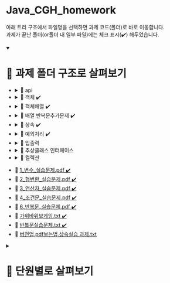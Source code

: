 # Java_CGH_homework
아래 트리 구조에서 파일명을 선택하면 과제 코드(폴더)로 바로 이동합니다.<br>
과제가 끝난 폴더(or폴더 내 일부 파일)에는 체크 표시(✔️) 해두었습니다.

<details open>
<summary><h1>📌 과제 폴더 구조로 살펴보기</h1></summary>



<ul>
  <li>
    <details>
    <summary>📁 api</summary>
    <ul>
      <li>📕 1_API실습문제.pdf</li>
      <li>📕 2_API실습문제.pdf</li>
    </ul>
    </details>
  </li>
  

  <li>
    <details>
    <summary>📁 객체 ✔️</summary>
    <ul>
      <li>📕 <a href="https://github.com/hoonee-math/Java_CGH_homework/blob/main/CGH_HomeWork/10_객체_실습/com/bs/example/practice1/model/vo/Member.java">01_클래스 실습예제.pdf</a></li>
      <li>📄 <a href="https://github.com/hoonee-math/Java_CGH_homework/blob/main/CGH_HomeWork/10_객체_실습/com/myobj/vo/Member.java">01_필드이용실습.txt</a></li>
      <li>📕 <a href="https://github.com/hoonee-math/Java_CGH_homework/blob/main/CGH_HomeWork/10_객체_실습/com/bs/example/practice2/model/vo/Product.java">02_0_필드 실습예제.pdf</a></li>
      <li>📕 <a href="https://github.com/hoonee-math/Java_CGH_homework/blob/main/CGH_HomeWork/10_객체_실습/com/bs/example/practice2/model/vo/Product.java">02_1_필드 접근제한자 실습예제.pdf</a></li>
      <li>📕 <a href="https://github.com/hoonee-math/Java_CGH_homework/blob/main/CGH_HomeWork/10_객체_실습/com/bs/example/practice4/model/vo/Student.java">02_2_필드 초기화 실습예제.pdf</a></li>
      <li>📕 <a href="https://github.com/hoonee-math/Java_CGH_homework/blob/main/CGH_HomeWork/10_객체_실습/com/bs/example/practice3/model/vo/Circle.java#L29">02_3_필드 예약어 실습예제.pdf</a></li>
      <li>📄 <a href="https://github.com/hoonee-math/Java_CGH_homework/blob/main/CGH_HomeWork/10_객체_실습/com/myobj/vo/Product.java">02_객체생성자연습.txt</a></li>
      <li>📕 <a href="https://github.com/hoonee-math/Java_CGH_homework/blob/main/CGH_HomeWork/10_객체_실습/com/bs/example/practice6/model/vo/Book.java">03_생성자 실습예제.pdf</a></li>
      <li>📄 <a href="https://github.com/hoonee-math/Java_CGH_homework/blob/main/CGH_HomeWork/10_객체_실습/com/myobj/vo/Product2.java">03_클래스생성자실습.txt(myObj프로젝트push필요)</a></li>
      <li>📕 <a href="https://github.com/hoonee-math/Java_CGH_homework/blob/main/CGH_HomeWork/10_객체_실습/com/bs/example/practice7/model/vo/Employee.java">04_메소드 실습예제.pdf</a></li>
      <li>📄 <a href="https://github.com/hoonee-math/Java_CGH_homework/blob/main/CGH_HomeWork/10_객체_실습/com/obj/model/vo">04_필드실습.txt</a></li>
      <li>📄 <a href="https://github.com/hoonee-math/Java_CGH_homework/blob/main/CGH_HomeWork/10_객체_실습/com/obj/method/controller/MethodTest.java">05_기본메소드실습.txt</a></li>
      <li>📄 <a href="https://github.com/hoonee-math/Java_CGH_homework/blob/main/CGH_HomeWork/10_객체_실습/com/obj/model/vo/Developer.java">06_필드 이용하는 메소드실습.txt</a></li>
    </ul>
    </details>
  </li>


  <li>
    <details>
    <summary>📁 객체배열 ✔️</summary>
    <ul>
      <li>📕 <a href="https://github.com/hoonee-math/Java_CGH_homework/blob/main/CGH_HomeWork/11_객체배열_실습/com/bs/hw/member/model/controller/MemberController.java">1_객체배열과제.pdf</a></li>
      <li>📕 <a href="https://github.com/hoonee-math/Java_CGH_homework/blob/main/CGH_HomeWork/11_객체배열_실습/com/bs/practice/student/controller/StudentController.java">1_객체배열실습문제.pdf</a></li> 
    </ul>
    </details>
  </li>


  <li>
    <details>
    <summary>📁 배열 반복문추가문제 ✔️</summary>
    <ul>
      <li>📕 <a href="https://github.com/hoonee-math/Java_CGH_homework/blob/main/CGH_HomeWork/04_조건문_실습문제(5_추가문제)/com/bs/practice/chap01/ControlPractice.java#L351">5_조건문_실습문제_추가.pdf</a></li>
      <li>📕 <a href="https://github.com/hoonee-math/Java_CGH_homework/blob/main/CGH_HomeWork/06_반복문_실습문제(7_추가문제)/com/bs/practice/chap02/loop/LoopPractice.java#L369">7_반복문_실습문제_추가.pdf</a></li>
      <li>📕 <a href="https://github.com/hoonee-math/Java_CGH_homework/blob/main/CGH_HomeWork/08_배열_실습문제/com/bs/practice/array/ArrayPractice.java#L12">8_배열_실습문제.pdf</a></li>
      <li>📕 <a href="https://github.com/hoonee-math/Java_CGH_homework/blob/main/CGH_HomeWork/09_2차원배열_실습문제/com/bs/practice/dimension/DimensionPractice.java#L11">9_2차원배열_실습문제.pdf</a></li>
      <li>📄 <a href="https://github.com/hoonee-math/Java_CGH_homework/blob/main/CGH_HomeWork/06_반복문_실습문제(7_추가문제)/com/bs/practice/chap02/loop/BaseBallGame.java">야구게임만들기.txt</a></li>
    </ul>
    </details>
  </li>


  <li>
    <details>
    <summary>📁 상속 ✔️</summary>
    <ul>
      <li>📄 <a href="https://github.com/hoonee-math/Java_CGH_homework/blob/main/CGH_HomeWork/12_상속,다형성,인터페이스_실습문제/com/bs/practice/inherit">06_상속실습.txt</a></li>
      <li>📕 <a href="https://github.com/hoonee-math/Java_CGH_homework/blob/main/CGH_HomeWork/12_상속,다형성,인터페이스_실습문제/com/bs/hw/person">1_상속과제.pdf</a></li>
      <li>📕 <a href="https://github.com/hoonee-math/Java_CGH_homework/blob/main/CGH_HomeWork/12_상속,다형성,인터페이스_실습문제/com/bs/practice/point">1_상속실습문제.pdf</a></li>
    </ul>
    </details>
  </li>


  <li>
    <details>
    <summary>📁 예외처리 ✔️</summary>
    <ul>
      <li>📕 <a href="https://github.com/hoonee-math/CGH_HomeWork/14_%EC%98%88%EC%99%B8%EC%B2%98%EB%A6%AC/com/bs/practice/charCheck">1_예외실습문제.pdf</a></li>
      <li>📕 <a href="">2_예외실습문제.pdf</a></li>
    </ul>
    </details>
  </li>


  <li>
    <details>
    <summary>📁 입출력</summary>
    <ul>
      <li>📕 1_입출력실습문제.pdf</li>
      <li>📕 2_입출력실습문제.pdf</li>
      <li>📕 3_입출력실습문제.pdf</li>
    </ul>
    </details>
  </li>
  

  <li>
    <details>
    <summary>📁 추상클래스 인터페이스</summary>
    <ul>
      <li>📕 2_Abstract와Interface 실습문제.pdf</li>
      <li>📕 추상클래스,인터페이스 실습문제2.pdf</li>
    </ul>
    </details>
  </li>

  
  <li>
    <details>
    <summary>📁 컬렉션</summary>
    <ul>
      <li>📕 <a href="https://github.com/hoonee-math/Java_CGH_homework/blob/main/CGH_HomeWork/16_컬렉션/AnimalListController(수업실습).java">컬렉션 실습 람다, forEach 버전 ✔️</a></li>
      <li>📄 <a href="https://github.com/hoonee-math/Java_CGH_homework/blob/main/CGH_HomeWork/16_컬렉션/com/bs/practice/arraylist">arraylist실습문제.txt ✔️</a></li>
      <li><a href=""></a>📕 1_list_Library.pdf</li>
      <li><a href=""></a>📕 1_list_Music.pdf</li>
      <li><a href=""></a>📕 2_set_lottery.pdf</li>
      <li><a href=""></a>📕 3_map_member.pdf</li>
      <li><a href=""></a>📕 4_generics_farm.pdf</li>
    </ul>
    </details>
  </li>
</ul>
<ul>
    <li>📕 <a href="https://github.com/hoonee-math/Java_CGH_homework/blob/main/CGH_HomeWork/01_변수_실습문제/com/bs/practice1/func">1_변수_실습문제.pdf ✔️</a></li>
    <li>📕 <a href="https://github.com/hoonee-math/Java_CGH_homework/blob/main/CGH_HomeWork/02_형변환_실습문제/com/bs/practice2/func">2_형변환_실습문제.pdf ✔️</a></li>
    <li>📕 <a href="https://github.com/hoonee-math/Java_CGH_homework/blob/main/CGH_HomeWork/03_연산자_실습문제/com/bs/practice/func/OperatorPractice.java">3_연산자_실습문제.pdf ✔️</a></li>
    <li>📕 <a href="https://github.com/hoonee-math/Java_CGH_homework/blob/main/CGH_HomeWork/04_조건문_실습문제(5_추가문제)/com/bs/practice/chap01/ControlPractice.java#L11">4_조건문_실습문제.pdf ✔️</a></li>
    <li>📕 <a href="https://github.com/hoonee-math/Java_CGH_homework/blob/main/CGH_HomeWork/06_반복문_실습문제(7_추가문제)/com/bs/practice/chap02/loop/LoopPractice.java">6_반복문_실습문제.pdf ✔️</a></li>
    <li>📄 <a href="https://github.com/hoonee-math/Java_CGH_homework/blob/main/CGH_HomeWork/06_반복문_실습문제(7_추가문제)/com/bs/practice/chap02/loop/Supplementary.java#L11">가위바위보게임.txt ✔️</a></li>
    <li>📄 <a href="https://github.com/hoonee-math/Java_CGH_homework/blob/main/CGH_HomeWork/06_반복문_실습문제(7_추가문제)/com/bs/practice/chap02/loop/Supplementary.java#L63">반복문실습문제.txt ✔️</a></li>
    <li>📄 <a href="">버전업,pdf보는법,상속실습 과제.txt</a></li>
</ul>



  
</details>



<details>
<summary><h1>📌 단원별로 살펴보기</h1></summary>


<details>
<summary><h2>📌 단원별로 살펴보기</h2></summary>
</details>


## [JAVA 학생관리 프로그램][url2]

[rul1]:https://github.com/hoonee-math/Java_CGH_homework/tree/main/CGH_HomeWork
[url2]:https://github.com/hoonee-math/Java_CGH_homework/tree/main/manageStudent
















<details>
<summary>참조 링크</summary>

<!--(이미지로 클릭 버튼 넣기 등): 
[![Java][java-shield]][java-url]
[![Spring](https://img.shields.io/badge/Spring-6DB33F?style=for-the-badge&logo=spring&logoColor=white)][0]
Click [here][project-link] to see the project

<!-- 참조 링크 숨기기(이미지로 클릭 버튼 넣기 등):   <!-- 이미지 링크 
[java-shield]: https://img.shields.io/badge/Java-ED8B00?style=for-the-badge&logo=java&logoColor=white
[java-url]: https://docs.oracle.com/en/java/javase/17/docs/api/index.html
[0]: https://spring.io/
[project-link]: https://your-project-url.com
-->

</details>
